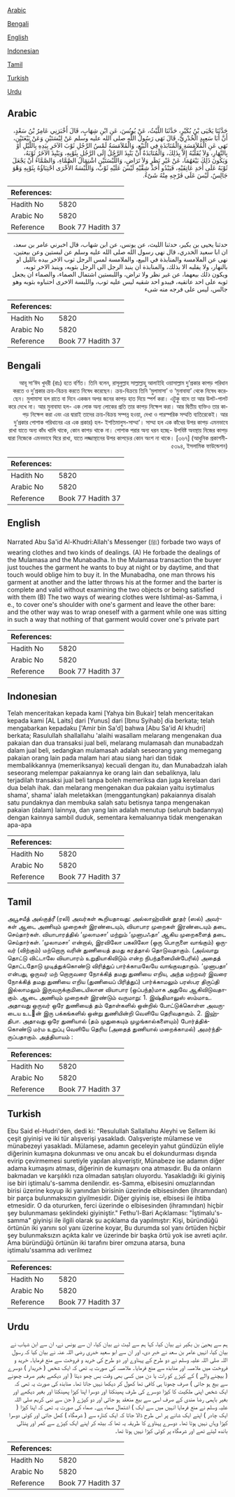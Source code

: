 [Arabic](#arabic)

[Bengali](#bengali)

[English](#english)

[Indonesian](#indonesian)

[Tamil](#tamil)

[Turkish](#turkish)

[Urdu](#urdu)

## Arabic


<div dir="rtl" lang="ar" style={{fontSize:'larger',backgroundColor:'#f8f9fa',padding:20}}>
حَدَّثَنَا يَحْيَى بْنُ بُكَيْرٍ، حَدَّثَنَا اللَّيْثُ، عَنْ يُونُسَ، عَنِ ابْنِ شِهَابٍ، قَالَ أَخْبَرَنِي عَامِرُ بْنُ سَعْدٍ، أَنَّ أَبَا سَعِيدٍ الْخُدْرِيَّ، قَالَ نَهَى رَسُولُ اللَّهِ صلى الله عليه وسلم عَنْ لِبْسَتَيْنِ وَعَنْ بَيْعَتَيْنِ، نَهَى عَنِ الْمُلاَمَسَةِ وَالْمُنَابَذَةِ فِي الْبَيْعِ، وَالْمُلاَمَسَةُ لَمْسُ الرَّجُلِ ثَوْبَ الآخَرِ بِيَدِهِ بِاللَّيْلِ أَوْ بِالنَّهَارِ، وَلاَ يُقَلِّبُهُ إِلاَّ بِذَلِكَ، وَالْمُنَابَذَةُ أَنْ يَنْبِذَ الرَّجُلُ إِلَى الرَّجُلِ بِثَوْبِهِ، وَيَنْبِذَ الآخَرُ ثَوْبَهُ، وَيَكُونَ ذَلِكَ بَيْعَهُمَا، عَنْ غَيْرِ نَظَرٍ وَلاَ تَرَاضٍ، وَاللِّبْسَتَيْنِ اشْتِمَالُ الصَّمَّاءِ، وَالصَّمَّاءُ أَنْ يَجْعَلَ ثَوْبَهُ عَلَى أَحَدِ عَاتِقَيْهِ، فَيَبْدُو أَحَدُ شِقَّيْهِ لَيْسَ عَلَيْهِ ثَوْبٌ، وَاللِّبْسَةُ الأُخْرَى احْتِبَاؤُهُ بِثَوْبِهِ وَهْوَ جَالِسٌ، لَيْسَ عَلَى فَرْجِهِ مِنْهُ شَىْءٌ‏.‏
</div>
<div style={{backgroundColor:'#f8f9fa',padding:20, marginBottom: 10}}><table> <thead> <tr> <th>References:</th> <th></th> </tr> </thead> <tbody><tr><td>Hadith No</td><td>5820</td></tr><tr><td>Arabic No</td><td>5820</td></tr><tr><td>Reference</td><td>Book 77 Hadith 37</td></tr></tbody></table></div>


<div dir="rtl" lang="ar" style={{fontSize:'larger',backgroundColor:'#f8f9fa',padding:20}}>
حدثنا يحيى بن بكير، حدثنا الليث، عن يونس، عن ابن شهاب، قال اخبرني عامر بن سعد، ان ابا سعيد الخدري، قال نهى رسول الله صلى الله عليه وسلم عن لبستين وعن بيعتين، نهى عن الملامسة والمنابذة في البيع، والملامسة لمس الرجل ثوب الاخر بيده بالليل او بالنهار، ولا يقلبه الا بذلك، والمنابذة ان ينبذ الرجل الى الرجل بثوبه، وينبذ الاخر ثوبه، ويكون ذلك بيعهما، عن غير نظر ولا تراض، واللبستين اشتمال الصماء، والصماء ان يجعل ثوبه على احد عاتقيه، فيبدو احد شقيه ليس عليه ثوب، واللبسة الاخرى احتباوه بثوبه وهو جالس، ليس على فرجه منه شىء
</div>
<div style={{backgroundColor:'#f8f9fa',padding:20, marginBottom: 10}}><table> <thead> <tr> <th>References:</th> <th></th> </tr> </thead> <tbody><tr><td>Hadith No</td><td>5820</td></tr><tr><td>Arabic No</td><td>5820</td></tr><tr><td>Reference</td><td>Book 77 Hadith 37</td></tr></tbody></table></div>

## Bengali


<div dir="rtl" lang="bn" style={{fontSize:'larger',backgroundColor:'#f8f9fa',padding:20}}>
আবূ সা‘ঈদ খুদরী (রাঃ) হতে বর্ণিত। তিনি বলেন, রাসূলুল্লাহ সাল্লাল্লাহু আলাইহি ওয়াসাল্লাম দু’প্রকার কাপড় পরিধান করতে ও দু’প্রকার ক্রয়-বিক্রয় করতে নিষেধ করেছেন। ক্রয়-বিক্রয়ে তিনি ‘মুলামাসা’ ও ‘মুনাবাযা’ থেকে নিষেধ করেছেন। মুলামাসা হল রাতে বা দিনে একজন অপর জনের কাপড় হাত দিয়ে স্পর্শ করা। এটুকু বাদে তা আর উলট-পালট করে দেখে না। আর মুনাবাযা হল- এক লোক অন্য লোকের প্রতি তার কাপড় নিক্ষেপ করা। আর দ্বিতীয় ব্যক্তিও তার কাপড় নিক্ষেপ করা এবং এর দ্বারাই তাদের ক্রয়-বিক্রয় সম্পন্ন হওয়া, দেখা ও পারস্পরিক সম্মতি ব্যতিরেকেই। আর দু’প্রকার পোশাক পরিধানের এর এক প্রকার) হল- ইশতিমালুস-সাম্মা’। সাম্মা হল এক কাঁধের উপর কাপড় এমনভাবে রাখা যাতে অন্য কাঁধ খালি থাকে, কোন কাপড় থাকে না। পোশাক পরার অন্য ধরন হচ্ছে- উপবিষ্ট অবস্থায় নিজের কাপড় দ্বারা নিজেকে এমনভাবে ঘিরে রাখা, যাতে লজ্জাস্থানের উপর কাপড়ের কোন অংশ না থাকে। [৩৬৭] (আধুনিক প্রকাশনী- ৫৩৯৪, ইসলামিক ফাউন্ডেশন)
</div>
<div style={{backgroundColor:'#f8f9fa',padding:20, marginBottom: 10}}><table> <thead> <tr> <th>References:</th> <th></th> </tr> </thead> <tbody><tr><td>Hadith No</td><td>5820</td></tr><tr><td>Arabic No</td><td>5820</td></tr><tr><td>Reference</td><td>Book 77 Hadith 37</td></tr></tbody></table></div>

## English


<div dir="ltr" lang="en" style={{fontSize:'larger',backgroundColor:'#f8f9fa',padding:20}}>
Narrated Abu Sa'id Al-Khudri:Allah's Messenger (ﷺ) forbade two ways of wearing clothes and two kinds of dealings. (A) He forbade the dealings of the Mulamasa and the Munabadha. In the Mulamasa transaction the buyer just touches the garment he wants to buy at night or by daytime, and that touch would oblige him to buy it. In the Munabadha, one man throws his garment at another and the latter throws his at the former and the barter is complete and valid without examining the two objects or being satisfied with them (B) The two ways of wearing clothes were Ishtimal-as-Samma, i e., to cover one's shoulder with one's garment and leave the other bare: and the other way was to wrap oneself with a garment while one was sitting in such a way that nothing of that garment would cover one's private part
</div>
<div style={{backgroundColor:'#f8f9fa',padding:20, marginBottom: 10}}><table> <thead> <tr> <th>References:</th> <th></th> </tr> </thead> <tbody><tr><td>Hadith No</td><td>5820</td></tr><tr><td>Arabic No</td><td>5820</td></tr><tr><td>Reference</td><td>Book 77 Hadith 37</td></tr></tbody></table></div>

## Indonesian


<div dir="ltr" lang="id" style={{fontSize:'larger',backgroundColor:'#f8f9fa',padding:20}}>
Telah menceritakan kepada kami [Yahya bin Bukair] telah menceritakan kepada kami [AL Laits] dari [Yunus] dari [Ibnu Syihab] dia berkata; telah mengabarkan kepadaku ['Amir bin Sa'd] bahwa [Abu Sa'id Al khudri] berkata; Rasulullah shallallahu 'alaihi wasallam melarang mengenakan dua pakaian dan dua transaksi jual beli, melarang mulamasah dan munabadzah dalam jual beli, sedangkan mulamasah adalah seseorang yang memegang pakaian orang lain pada malam hari atau siang hari dan tidak membalikkannya (memeriksanya) kecuali dengan itu, dan Munabadzah ialah seseorang melempar pakaiannya ke orang lain dan sebaliknya, lalu terjadilah transaksi jual beli tanpa boleh memeriksa dan juga kerelaan dari dua belah ihak. dan melarang mengenakan dua pakaian yaitu isytimalus shama', shama' ialah meletakkan (menggantungkan) pakaiannya disalah satu pundaknya dan membuka salah satu betisnya tanpa mengenakan pakaian (dalam) lainnya, dan yang lain adalah menutup (seluruh badannya) dengan kainnya sambil duduk, sementara kemaluannya tidak mengenakan apa-apa
</div>
<div style={{backgroundColor:'#f8f9fa',padding:20, marginBottom: 10}}><table> <thead> <tr> <th>References:</th> <th></th> </tr> </thead> <tbody><tr><td>Hadith No</td><td>5820</td></tr><tr><td>Arabic No</td><td>5820</td></tr><tr><td>Reference</td><td>Book 77 Hadith 37</td></tr></tbody></table></div>

## Tamil


<div dir="ltr" lang="ta" style={{fontSize:'larger',backgroundColor:'#f8f9fa',padding:20}}>
அபூசயீத் அல்குத்ரீ (ரலி) அவர்கள் கூறியதாவது: அல்லாஹ்வின் தூதர் (ஸல்) அவர்கள் ஆடை அணியும் முறைகள் இரண்டையும், வியாபார முறைகள் இரண்டையும் தடை செய்தார்கள். வியாபாரத்தில் ‘முலாமசா’ மற்றும் ‘முனாபஃதா’ ஆகிய முறைகளைத் தடை செய்தார்கள். ‘முலாமசா’ என்றால், இரவிலோ பகலிலோ (ஒரு பொருளை வாங்கும்) ஒருவர் (விற்கும்) மற்றொரு வரின் துணியைத் தமது கரத்தால் தொடுவதாகும். (அவ்வாறு தொட்டு விட்டாலே வியாபாரம் உறுதியாகிவிடும் என்ற நிபந்தனையின்பேரில்) அதைத் தொட்டதோடு முடித்துக்கொண்டு விரித்துப் பார்க்காமலேயே வாங்குவதாகும். ‘முனாபதா’ என்பது, ஒருவர் மற் றொருவரை நோக்கித் தமது துணியை எறிய, அந்த மற்றவர் இவரை நோக்கித் தமது துணியை எறிய (துணியைப் பிரித்துப்) பார்க்காமலும் பரஸ்பர திருப்தி இல்லாமலும் இருவருக்குமிடையிலான வியாபார (ஒப்பந்த)மாக அதுவே ஆகிவிடுவதாகும். ஆடை அணியும் முறைகள் இரண்டும் வருமாறு: 1. இஷ்திமாலுஸ் ஸம்மாஉ. அதாவது ஒருவர் ஒரே துணியைத் தம் தோள்களில் ஒன்றில் போட்டுக்கொள்ள அவருடைய உடன் இரு பக்கங்களில் ஒன்று துணியின்றி வெளியே தெரிவதாகும். 2. இஹ்திபா. அதாவது ஒரே துணியால் (தம் முதுகையும் முழங்கால்களையும்) போர்த்திக்கொண்டு மர்ம உறுப்பு வெளியே தெரிய (அதைத் துணியால் மறைக்காமல்) அமர்ந்திருப்பதாகும். அத்தியாயம் :
</div>
<div style={{backgroundColor:'#f8f9fa',padding:20, marginBottom: 10}}><table> <thead> <tr> <th>References:</th> <th></th> </tr> </thead> <tbody><tr><td>Hadith No</td><td>5820</td></tr><tr><td>Arabic No</td><td>5820</td></tr><tr><td>Reference</td><td>Book 77 Hadith 37</td></tr></tbody></table></div>

## Turkish


<div dir="ltr" lang="tr" style={{fontSize:'larger',backgroundColor:'#f8f9fa',padding:20}}>
Ebu Said el-Hudri'den, dedi ki: "Resulullah Sallallahu Aleyhi ve Sellem iki çeşit giyinişi ve iki tür alışverişi yasakladı. Oalışverişte mülamese ve münabezeyi yasakladı. Mülamese, adamın geceleyin yahut gündüzün eliyle diğerinin kumaşına dokunması ve onu ancak bu el dokundurması dışında evirip çevirmemesi suretiyle yapılan alışveriştir, Münabeze ise adamın diğer adama kumaşını atması, diğerinin de kumaşını ona atmasıdır. Bu da onların bakmadan ve karşılıklı rıza olmadan satışları oluyordu. Yasakladığı iki giyiniş ise biri iştimalu's-samma denilendir. es-Samma, elbisesini omuzlarından birisi üzerine koyup iki yanından birisinin üzerinde elbisesinden (ihramından) bir parça bulunmaksızın giyilmesidir. Diğer giyiniş ise, elbisesi ile ihtiba etmesidir. O da otururken, ferci üzerinde o elbisesinden (ihramından) hiçbir şey bulunmaması şeklindeki giyiniştir." Fethu'l-Bari Açıklaması: "İştimalu's-samma" giyinişi ile ilgili olarak şu açıklama da yapılmıştır: Kişi, büründüğü örtünün iki yanını sol yanı üzerine koyar, Bu durumda sol yanı örtüden hiçbir şey bulunmaksızın açıkta kalır ve üzerinde bir başka örtü yok ise avreti açılır. Ama büründüğü örtünün iki tarafını birer omzuna atarsa, buna iştimalu'ssamma adı verilmez
</div>
<div style={{backgroundColor:'#f8f9fa',padding:20, marginBottom: 10}}><table> <thead> <tr> <th>References:</th> <th></th> </tr> </thead> <tbody><tr><td>Hadith No</td><td>5820</td></tr><tr><td>Arabic No</td><td>5820</td></tr><tr><td>Reference</td><td>Book 77 Hadith 37</td></tr></tbody></table></div>

## Urdu


<div dir="rtl" lang="ur" style={{fontSize:'larger',backgroundColor:'#f8f9fa',padding:20}}>
ہم سے یحییٰ بن بکیر نے بیان کیا، کہا ہم سے لیث نے بیان کیا، ان سے یونس نے، ان سے ابن شہاب نے بیان کیا، انہیں عامر بن سعد نے خبر دی، اور ان سے ابو سعید خدری رضی اللہ عنہ نے بیان کیا کہ رسول اللہ صلی اللہ علیہ وسلم نے دو طرح کے پہناوے اور دو طرح کی خرید و فروخت سے منع فرمایا۔ خرید و فروخت میں ملامسہ اور منابذہ سے منع فرمایا۔ ملامسہ کی صورت یہ تھی کہ ایک شخص ( خریدار ) دوسرے ( بیچنے والے ) کے کپڑے کو رات یا دن میں کسی بھی وقت بس چھو دیتا ( اور دیکھے بغیر صرف چھونے سے بیع ہو جاتی ) صرف چھونا ہی کافی تھا کھول کر دیکھا نہیں جاتا تھا۔ منابذہ کی صورت یہ تھی کہ ایک شخص اپنی ملکیت کا کپڑا دوسرے کی طرف پھینکتا اور دوسرا اپنا کپڑا پھینکتا اور بغیر دیکھے اور بغیر باہمی رضا مندی کے صرف اسی سے بیع منعقد ہو جاتی اور دو کپڑے ( جن سے نبی کریم صلی اللہ علیہ وسلم نے منع فرمایا انہیں میں سے ایک ) اشتمال صماء ہے۔ صماء کی صورت یہ تھی کہ اپنا کپڑا ( ایک چادر ) اپنے ایک شانے پر اس طرح ڈالا جاتا کہ ایک کنارہ سے ( شرمگاہ ) کھل جاتی اور کوئی دوسرا کپڑا وہاں نہیں ہوتا تھا۔ دوسرے پہناوے کا طریقہ یہ تھا کہ بیٹھ کر اپنے ایک کپڑے سے کمر اور پنڈلی باندھ لیتے تھے اور شرمگاہ پر کوئی کپڑا نہیں ہوتا تھا۔
</div>
<div style={{backgroundColor:'#f8f9fa',padding:20, marginBottom: 10}}><table> <thead> <tr> <th>References:</th> <th></th> </tr> </thead> <tbody><tr><td>Hadith No</td><td>5820</td></tr><tr><td>Arabic No</td><td>5820</td></tr><tr><td>Reference</td><td>Book 77 Hadith 37</td></tr></tbody></table></div>